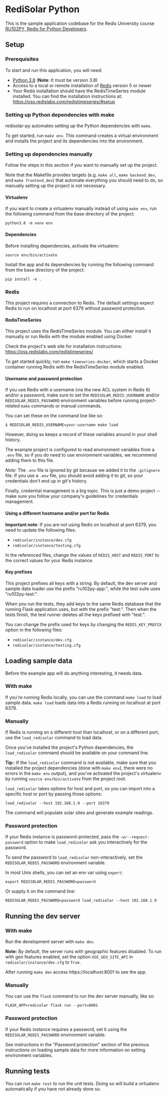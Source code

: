 # RediSolar Python

This is the sample application codebase for the Redis University course [RU102PY, Redis for Python Developers](https://university.redislabs.com/courses/ru102py/).

## Setup

### Prerequisites

To start and run this application, you will need:

* [Python 3.8](https://www.python.org/downloads/) (**Note**: It must be version 3.8)
* Access to a local or remote installation of [Redis](https://redis.io/download) version 5 or newer
* Your Redis installation should have the RedisTimeSeries module installed. You can find the installation instructions at: https://oss.redislabs.com/redistimeseries/#setup

### Setting up Python dependencies with make

redisolar-py automates setting up the Python dependencies with `make`.

To get started, run `make env`. This command creates a virtual environment
and installs the project and its dependencies into the environment.

### Setting up dependencies manually

Follow the steps in this section if you want to manually set up the project.

Note that the Makefile provides targets (e.g. `make all`, `make backend_dev`,
and `make frontend_dev`) that automate everything you should need to do, so
manually setting up the project is not necessary.

#### Virtualenv

If you want to create a virtualenv manually instead of using `make env`, run the
following command from the base directory of the project:

    python3.8 -m venv env

#### Dependencies

Before installing dependencies, activate the virtualenv:

    source env/bin/activate

Install the app and its dependencies by running the following command from the
base directory of the project:

    pip install -e .

### Redis

This project requires a connection to Redis. The default settings expect Redis
to run on localhost at port 6379 without password protection.

#### RedisTimeSeries

This project uses the RedisTimeSeries module. You can either install it manually
or run Redis with the module enabled using Docker.

Check the project's web site for installation instructions: https://oss.redislabs.com/redistimeseries/

To get started quickly, run `make timeseries-docker`, which starts a Docker
container running Redis with the RedisTimeSeries module enabled.

#### Username and password protection

If you use Redis with a username (via the new ACL system in Redis 6) and/or a
password, make sure to set the `REDISOLAR_REDIS_USERNAME` and/or
`REDISOLAR_REDIS_PASSWORD` environment variables before running project-related
`make` commands or manual commands.

You can set these on the command line like so:

    $ REDISOLAR_REDIS_USERNAME=your-username make load

However, doing so keeps a record of these variables around in your shell history.

The example project is configured to read environment variables from a `.env` file,
so if you do need to use environment variables, we recommend adding them to this file.

*Note*: The `.env` file is ignored by git because we added it to the `.gitignore`
file. If you use a `.env` file, you should avoid adding it to git, so your
credentials don't end up in git's history.

Finally, credential management is a big topic. This is just a demo project --
make sure you follow your company's guidelines for credentials management.

#### Using a different hostname and/or port for Redis

**Important note**: If you are not using Redis on localhost at port 6379, you
need to update the following files:

- `redisolar/instance/dev.cfg`
- `redisolar/instance/testing.cfg`

In the referenced files, change the values of `REDIS_HOST` and `REDIS_PORT` to
the correct values for your Redis instance.

#### Key prefixes

This project prefixes all keys with a string. By default, the dev server and
sample data loader use the prefix "ru102py-app:", while the test suite uses "ru102py-test:".

When you run the tests, they add keys to the same Redis database that the
running Flask application uses, but with the prefix "test:". Then when the
tests finish, the test runner deletes all the keys prefixed with "test:".

You can change the prefix used for keys by changing the `REDIS_KEY_PREFIX`
option in the following files:

- `redisolar/instance/dev.cfg`
- `redisolar/instance/testing.cfg`

## Loading sample data

Before the example app will do anything interesting, it needs data.

### With make

If you're running Redis locally, you can use the command `make load` to load
sample data. `make load` loads data into a Redis running on localhost at port
6379.

### Manually

If Redis is running on a different host than localhost, or on a different port, use the `load_redisolar` command to load data.

Once you've installed the project's Python dependencies, the `load_redisolar`
command should be available on your command line.

**Tip:**: If the `load_redisolar` command is not available, make sure that you installed the project dependencies (done with `make env`), there were no errors in the `make env` output), and you've activated the project's virtualenv by running `source env/bin/activate` from the project root.

`load_redisolar` takes options for host and port, so you can import into a specific host or port by passing those options:

    load_redisolar --host 192.168.1.9 --port 16379

The command will populate solar sites and generate example readings.

### Password protection

If your Redis instance is password-protected, pass the `-w/--request-password` option to
make `load_redisolar` ask you interactively for the password.

To send the password to `load_redisolar` non-interactively, set the
`REDISOLAR_REDIS_PASSWORD` environment variable.

In most Unix shells, you can set an env var using `export`:

    export REDISOLAR_REDIS_PASSWORD=password

Or supply it on the command line:

    REDISOLAR_REDIS_PASSWORD=password load_redisolar --host 192.168.1.9

## Running the dev server

### With make

Run the development server with `make dev`.

**Note:** By default, the server runs with geographic features disabled. To run
with geo features enabled, set the option `USE_GEO_SITE_API` in
`redisolar/instance/dev.cfg` to `True`.

After running `make dev` access https://localhost:8001 to see the app.

### Manually

You can use the `flask` command to run the dev server manually, like so:

    FLASK_APP=redisolar flask run --port=8001

### Password protection


If your Redis instance requires a password, set it using the
`REDISOLAR_REDIS_PASSWORD` environment variable.

See instructions in the "Password protection" section of the previous
instructions on loading sample data for more information on setting environment
variables.

## Running tests

You can run `make test` to run the unit tests. Doing so will build
a virtualenv automatically if you have not already done so.
